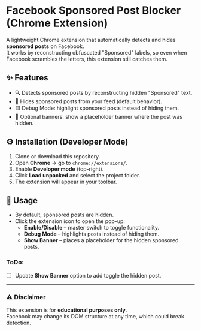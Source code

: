 # Facebook Sponsored Post Blocker (Chrome Extension)

A lightweight Chrome extension that automatically detects and hides **sponsored posts** on Facebook.  
It works by reconstructing obfuscated "Sponsored" labels, so even when Facebook scrambles the letters, this extension still catches them.


## ✨ Features

- 🔍 Detects sponsored posts by reconstructing hidden "Sponsored" text.  
- 🚫 Hides sponsored posts from your feed (default behavior).  
- 🟨 Debug Mode: highlight sponsored posts instead of hiding them.  
- 📌 Optional banners: show a placeholder banner where the post was hidden.  


## ⚙️ Installation (Developer Mode)

1. Clone or download this repository.  
2. Open **Chrome** → go to `chrome://extensions/`.  
3. Enable **Developer mode** (top-right).  
4. Click **Load unpacked** and select the project folder.  
5. The extension will appear in your toolbar.


## 🔧 Usage

- By default, sponsored posts are hidden.  
- Click the extension icon to open the pop-up:  
  - **Enable/Disable** – master switch to toggle functionality.  
  - **Debug Mode** – highlights posts instead of hiding them.  
  - **Show Banner** – places a placeholder for the hidden sponsored posts.  


### ToDo:

- [ ] Update **Show Banner** option to add toggle the hidden post.

---

### ⚠️ Disclaimer

This extension is for **educational purposes only**.  
Facebook may change its DOM structure at any time, which could break detection.  
